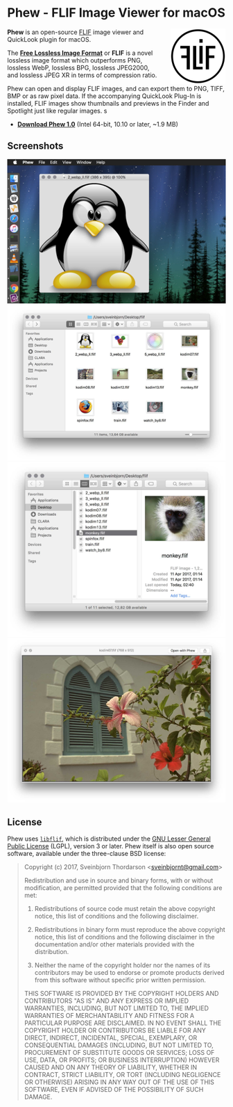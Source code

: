 # Phew - FLIF Image Viewer for macOS

<img align="right" src="doc/phew_icon.png" width="128" height="128" style="float: right; margin-left: 30px; width:128px; height:128px;" alt="Phew Application Icon">

**Phew** is an open-source <a href="http://flif.info">FLIF</a> image viewer and QuickLook plugin for macOS.

The <strong><a href="http://flif.info">Free Lossless Image Format</a></strong> or <strong>FLIF</strong> is a novel lossless image format which outperforms PNG, lossless WebP, lossless BPG, lossless JPEG2000, and lossless JPEG XR in terms of compression ratio.

Phew can open and display FLIF images, and can export them to PNG, TIFF, BMP or as raw pixel data. If the accompanying QuickLook Plug-In is installed, FLIF images show thumbnails and previews in the Finder and Spotlight just like regular images.
s
* **[Download Phew 1.0](http://sveinbjorn.org/files/software/phew/Phew-1.0.zip)** (Intel 64-bit, 10.10 or later, ~1.9 MB)

## Screenshots

<img src="doc/phew_screenshot1.jpg" style="max-width:100%;" alt="Phew Screenshot">
<img src="doc/phew_screenshot2.jpg" style="max-width:100%;" alt="Phew Screenshot">
<img src="doc/phew_screenshot3.jpg" style="max-width:100%;" alt="Phew Screenshot">
<img src="doc/phew_screenshot4.jpg" style="max-width:100%;" alt="Phew Screenshot">

## License

Phew uses <a href="https://github.com/FLIF-hub/FLIF"><code>libflif</code></a>, which is distributed under the 
<a href="http://www.gnu.org/licenses/gpl.html">GNU Lesser General Public License</a> (LGPL), version 3 or later. Phew itself is also open source software, available under the three-clause BSD license:

> Copyright (c) 2017, Sveinbjorn Thordarson &lt;sveinbjornt@gmail.com&gt;
> 
> Redistribution and use in source and binary forms, with or without modification,
> are permitted provided that the following conditions are met:
> 
> 1. Redistributions of source code must retain the above copyright notice, this
> list of conditions and the following disclaimer.
> 
> 2. Redistributions in binary form must reproduce the above copyright notice, this
> list of conditions and the following disclaimer in the documentation and/or other
> materials provided with the distribution.
> 
> 3. Neither the name of the copyright holder nor the names of its contributors may
> be used to endorse or promote products derived from this software without specific
> prior written permission.
> 
> THIS SOFTWARE IS PROVIDED BY THE COPYRIGHT HOLDERS AND CONTRIBUTORS "AS IS" AND
> ANY EXPRESS OR IMPLIED WARRANTIES, INCLUDING, BUT NOT LIMITED TO, THE IMPLIED
> WARRANTIES OF MERCHANTABILITY AND FITNESS FOR A PARTICULAR PURPOSE ARE DISCLAIMED.
> IN NO EVENT SHALL THE COPYRIGHT HOLDER OR CONTRIBUTORS BE LIABLE FOR ANY DIRECT,
> INDIRECT, INCIDENTAL, SPECIAL, EXEMPLARY, OR CONSEQUENTIAL DAMAGES (INCLUDING, BUT
> NOT LIMITED TO, PROCUREMENT OF SUBSTITUTE GOODS OR SERVICES; LOSS OF USE, DATA, OR
> PROFITS; OR BUSINESS INTERRUPTION) HOWEVER CAUSED AND ON ANY THEORY OF LIABILITY,
> WHETHER IN CONTRACT, STRICT LIABILITY, OR TORT (INCLUDING NEGLIGENCE OR OTHERWISE)
> ARISING IN ANY WAY OUT OF THE USE OF THIS SOFTWARE, EVEN IF ADVISED OF THE
> POSSIBILITY OF SUCH DAMAGE.
